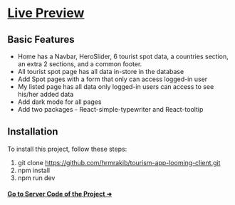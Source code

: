 # [Live Preview](https://tourism-app-looming.web.app/)

## Basic Features
- Home has a Navbar, HeroSlider, 6 tourist spot data, a countries section, an extra 2 sections, and a common footer.
- All tourist spot page has all data in-store in the database
- Add Spot pages with a form that only can access logged-in user
- My listed page has all data only logged-in users can access to see his/her added data
- Add dark mode for all pages
- Add two packages - React-simple-typewriter  and  React-tooltip
 
## Installation
To install this project, follow these steps:
1. git clone https://github.com/hrmrakib/tourism-app-looming-client.git
2. npm install
3. npm run dev
 
#### [Go to Server Code of the Project ➜](https://github.com/hrmrakib/tourism-app-looming-server) 
